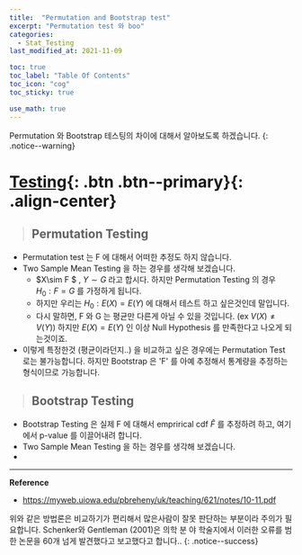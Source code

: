 ```yaml
---
title:  "Permutation and Bootstrap test"
excerpt: "Permutation test 와 boo"
categories:
  - Stat_Testing
last_modified_at: 2021-11-09

toc: true
toc_label: "Table Of Contents"
toc_icon: "cog"
toc_sticky: true

use_math: true
---
```


 Permutation 와 Bootstrap 테스팅의 차이에 대해서 알아보도록 하겠습니다.
{: .notice--warning}

# [Testing](#link){: .btn .btn--primary}{: .align-center}

> ## Permutation Testing

- Permutation test 는 F 에 대해서 어떠한 추정도 하지 않습니다. 
- Two Sample Mean Testing 을 하는 경우를 생각해 보겠습니다.
  - $X\sim F $ , $Y \sim G$ 라고 합시다. 하지만 Permutation Testing 의 경우 $H_0 : F = G$ 를 가정하게 됩니다.
  - 하지만 우리는 $H_0 : E(X ) = E(Y)$ 에 대해서 테스트 하고 싶은것인데 말입니다. 
  - 다시 말하면, F 와 G 는 평균만 다른게 아닐 수 있을 것입니다. (ex $V(X )\not =  V(Y)$) 하지만 $E(X)= E(Y)$ 인 이상 Null Hypothesis 를 만족한다고 나오게 되는것이죠. 
- 이렇게 특정한것 (평균이라던지..) 을 비교하고 싶은 경우에는 Permutation Test 로는 불가능합니다. 하지만 Bootstrap 은 'F' 를 아예 추정해서 통계량을 추정하는 형식이므로 가능합니다.



> ## Bootstrap Testing

- Bootstrap Testing 은 실제 F 에 대해서 emprirical cdf $\hat{F}$ 를 추정하려 하고, 여기에서 p-value 를 이끌어내려 합니다.
- Two Sample Mean Testing 을 하는 경우를 생각해 보겠습니다. 
- 

---

   **Reference**

- <https://myweb.uiowa.edu/pbreheny/uk/teaching/621/notes/10-11.pdf>

 위와 같은 방법론은 비교하기가 편리해서 많은사람이 잘못 판단하는 부분이라 주의가 필요합니다. Schenker와 Gentleman (2001)은 의학 분 야 학술지에서 이러한 오류를 범한 논문을 60개 넘게 발견했다고 보고했다고 합니다..
{: .notice--success}

